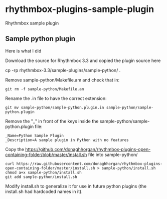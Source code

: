 # rhythmbox-plugins-sample-plugin
Rhythmbox sample plugin

## Sample python plugin

Here is what I did

Download the source for Rhythmbox 3.3 and copied the plugin source here

cp -rp rhythmbox-3.3/sample-plugins/sample-python/ .

Remove sample-python/Makefile.am and check that in:

    git rm -f sample-python/Makefile.am 

Rename the .in file to have the correct extension:

    git mv sample-python/sample-python.plugin.in sample-python/sample-python.plugin

Remove the "_" in front of the keys inside the sample-python/sample-python.plugin file:

    _Name=Python Sample Plugin
    _Description=A sample plugin in Python with no features

Copy the
https://github.com/donaghhorgan/rhythmbox-plugins-open-containing-folder/blob/master/install.sh
file into sample-python/

    curl https://raw.githubusercontent.com/donaghhorgan/rhythmbox-plugins-open-containing-folder/master/install.sh > sample-python/install.sh
    chmod a+x sample-python/install.sh
    git add sample-python/install.sh

Modify install.sh to generalize it for use in future python plugins
(the install.sh had hardcoded names in it).

